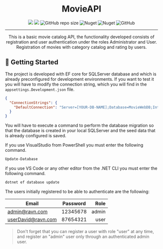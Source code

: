<h1 align="center">MovieAPI</h1>

<div align="center">

![](https://img.shields.io/badge/Visual_Studio-5C2D91?style=flat&logo=visual%20studio&logoColor=white)
![](https://img.shields.io/badge/C%23-239120?style=flat&logo=c-sharp&logoColor=white)
![GitHub repo size](https://img.shields.io/github/repo-size/Oswaldo-Hqz/MovieAPI)
![Nuget](https://img.shields.io/badge/EntityFrameworkCore-v6.0.0-blueviolet)
![Nuget](https://img.shields.io/badge/JwtBearer-v6.0.0-blueviolet)
![GitHub](https://img.shields.io/github/license/Oswaldo-Hqz/MovieAPI)

</div>

---

<p align="center"> This is a basic movie catalog API, the functionality developed consists of registration and user authentication under the roles Administrator and User. Registration of movies with category catalog and rating by users.
    <br> 
</p>


## 🏁 Getting Started <a name = "getting_started"></a>

The project is developed with EF core for SQLServer database and which is already preconfigured for development environments. If you want to test it you will have to modify the connection string, which you will find in the `appsettings.Development.json` file.

```json
{
  "ConnectionStrings": {
    "DefaultConnection": "Server=[YOUR-DB-NAME];Database=MovieWebDB;Integrated Security=True;TrustServerCertificate=True"
  }
}
```

You will have to execute a command to perform the database migration so that the database is created in your local SQLServer and the seed data that is already configured is saved.

If you use VisualStudio from PowerShell you must enter the following command.

```cl
Update-Database
```

if you use VS Code or any other editor from the .NET CLI you must enter the following command.

```cl
dotnet ef database update
```

The users initially registered to be able to authenticate are the following:

| Email              | Password | Role  |
| ------------------ |:--------:| -----:|
| admin@ravn.com     | 12345678 | admin |
| userDavid@ravn.com | 87654321 | user  |

> Don't forget that you can register a user with role "user" at any time, and register an "admin" user only through an authenticated admin user.

